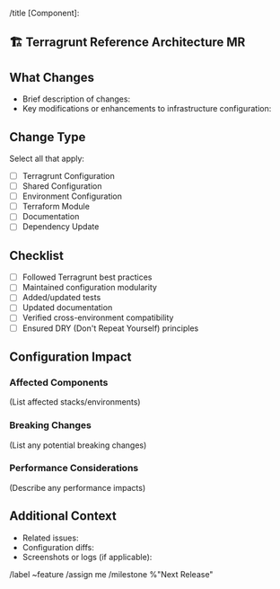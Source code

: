 <!-- Title suggestion: [Component]: Brief description -->

/title [Component]: 

## 🏗️ Terragrunt Reference Architecture MR

## What Changes

- Brief description of changes:
- Key modifications or enhancements to infrastructure configuration:

## Change Type

Select all that apply:

- [ ] Terragrunt Configuration
- [ ] Shared Configuration
- [ ] Environment Configuration
- [ ] Terraform Module
- [ ] Documentation
- [ ] Dependency Update

## Checklist

- [ ] Followed Terragrunt best practices
- [ ] Maintained configuration modularity
- [ ] Added/updated tests
- [ ] Updated documentation
- [ ] Verified cross-environment compatibility
- [ ] Ensured DRY (Don't Repeat Yourself) principles

## Configuration Impact

### Affected Components
(List affected stacks/environments)

### Breaking Changes
(List any potential breaking changes)

### Performance Considerations
(Describe any performance impacts)

## Additional Context

- Related issues:
- Configuration diffs:
- Screenshots or logs (if applicable):

/label ~feature
/assign me
/milestone %"Next Release" 
